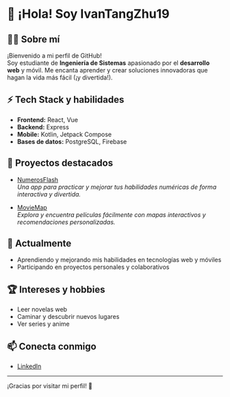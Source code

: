 # 👋 ¡Hola! Soy IvanTangZhu19

## 👨‍💻 Sobre mí
¡Bienvenido a mi perfil de GitHub!  
Soy estudiante de **Ingeniería de Sistemas** apasionado por el **desarrollo web** y móvil. Me encanta aprender y crear soluciones innovadoras que hagan la vida más fácil (¡y divertida!).

## ⚡ Tech Stack y habilidades

- **Frontend:** React, Vue
- **Backend:** Express
- **Mobile:** Kotlin, Jetpack Compose
- **Bases de datos:** PostgreSQL, Firebase

## 🚀 Proyectos destacados

- [NumerosFlash](#)  
  *Una app para practicar y mejorar tus habilidades numéricas de forma interactiva y divertida.*

- [MovieMap](#)  
  *Explora y encuentra películas fácilmente con mapas interactivos y recomendaciones personalizadas.*

## 🌱 Actualmente

- Aprendiendo y mejorando mis habilidades en tecnologías web y móviles
- Participando en proyectos personales y colaborativos

## 🏆 Intereses y hobbies

- Leer novelas web
- Caminar y descubrir nuevos lugares
- Ver series y anime

## 📫 Conecta conmigo

- [LinkedIn](#) <!-- Puedes reemplazar # por tu enlace real a LinkedIn -->

---

¡Gracias por visitar mi perfil! 🚀
